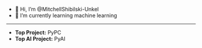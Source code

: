 - 👋 Hi, I’m @MitchellShibilski-Unkel
- 🌱 I’m currently learning machine learning

<hr>

- **Top Project:** PyPC
- **Top AI Project:** PyAI
